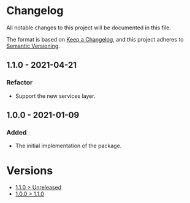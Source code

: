 # Changelog
All notable changes to this project will be documented in this file.

The format is based on [Keep a Changelog](https://keepachangelog.com/en/1.0.0/),
and this project adheres to [Semantic Versioning](https://semver.org/spec/v2.0.0.html).

## 1.1.0 - 2021-04-21
### Refactor
- Support the new services layer.

## 1.0.0 - 2021-01-09
### Added
- The initial implementation of the package.

# Versions
- [1.1.0 > Unreleased](https://github.com/ulrack/orm-extension/compare/1.1.0...HEAD)
- [1.0.0 > 1.1.0](https://github.com/ulrack/orm-extension/compare/1.0.0...1.1.0)
